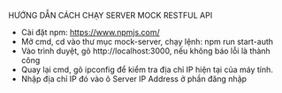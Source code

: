 HƯỚNG DẪN CÁCH CHẠY SERVER MOCK RESTFUL API
- Cài đặt npm: https://www.npmjs.com/
- Mở cmd, cd vào thư mục mock-server, chạy lệnh:
      npm run start-auth
- Vào trình duyệt, gõ http://localhost:3000, nếu không báo lỗi là thành công
- Quay lại cmd, gõ ipconfig để kiểm tra địa chỉ IP hiện tại của máy tính.
- Nhập địa chỉ IP đó vào ô Server IP Address ở phần đăng nhập
      
